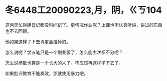 # 冬6448工20090223,月，阴，ㄍㄎ104

这两天忙得连日记都没时间记了。更何况作业呢？上课也不认真听讲，讲过的东西也不去回顾。

他如果这样子下去肯定会挂掉的。

怎么说呢？学五笔只是一个副业罢了，怎么能主次都不分呢？

怎么说杨敏也算是一个长大的人了。不应该再这样子下去了。

如果批评教育不能奏效，那就使用暴力吧。

